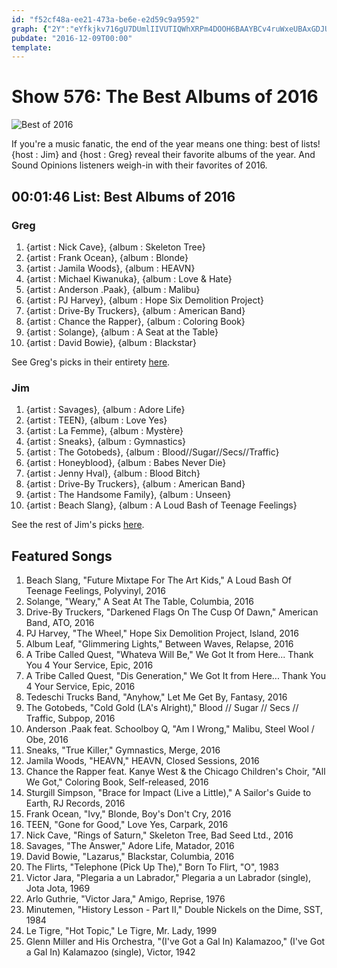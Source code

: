 ```yaml
---
id: "f52cf48a-ee21-473a-be6e-e2d59c9a9592"
graph: {"2Y":"eYfkjkv716gU7DUmlIIVUTIQWhXRPm4DOOH6BAAYBCv4ruWxeUBAxGDJU7HY31ZhiolnOnaBIfNwfdwU84KAdZ9FFQBJ7FjnS2m4RCvkGXGewd0cV259qxo9d4jYUiflsH5hEAXM4e0eBKd2VcyjsTXzpYZlbAIF0sa5Zcov0Y"}
pubdate: "2016-12-09T00:00"
template: 
---
```






# Show 576: The Best Albums of 2016

![Best of 2016](https://static.soundopinions.org/images/2016/bestof2016_web.png)

If you're a music fanatic, the end of the year means one thing: best of lists! {host : Jim} and {host : Greg} reveal their favorite albums of the year. And Sound Opinions listeners weigh-in with their favorites of 2016.



## 00:01:46 List: Best Albums of 2016


### Greg

1. {artist : Nick Cave}, {album : Skeleton Tree}
2. {artist : Frank Ocean}, {album : Blonde}
3. {artist : Jamila Woods}, {album : HEAVN}
4. {artist : Michael Kiwanuka}, {album : Love & Hate}
5. {artist : Anderson .Paak}, {album : Malibu}
6. {artist : PJ Harvey}, {album : Hope Six Demolition Project}
7. {artist : Drive-By Truckers}, {album : American Band}
8. {artist : Chance the Rapper}, {album : Coloring Book}
9. {artist : Solange}, {album : A Seat at the Table}
10. {artist : David Bowie}, {album : Blackstar}

See Greg's picks in their entirety [here](http://www.chicagotribune.com/entertainment/music/kot/sc-ent-1130-best-rock-2016-20161129-column.html).


### Jim

1. {artist : Savages}, {album : Adore Life}
2. {artist : TEEN}, {album : Love Yes}
3. {artist : La Femme}, {album : Mystère}
4. {artist : Sneaks}, {album : Gymnastics}
5. {artist : The Gotobeds}, {album : Blood//Sugar//Secs//Traffic}
6. {artist : Honeyblood}, {album : Babes Never Die}
7. {artist : Jenny Hval}, {album : Blood Bitch}
8. {artist : Drive-By Truckers}, {album : American Band}
9. {artist : The Handsome Family}, {album : Unseen}
10. {artist : Beach Slang}, {album : A Loud Bash of Teenage Feelings}

See the rest of Jim's picks [here](https://www.wbez.org/shows/jim-derogatis/the-best-albums-of-2016-savages-teen-la-femme-sneaks-gotobeds-and-the-next-35/3fc76136-f08e-48b7-834a-f500612ab4b3).



## Featured Songs

1. Beach Slang, "Future Mixtape For The Art Kids," A Loud Bash Of Teenage Feelings, Polyvinyl, 2016
2. Solange, "Weary," A Seat At The Table, Columbia, 2016
3. Drive-By Truckers, "Darkened Flags On The Cusp Of Dawn," American Band, ATO, 2016
4. PJ Harvey, "The Wheel," Hope Six Demolition Project, Island, 2016
5. Album Leaf, "Glimmering Lights," Between Waves, Relapse, 2016
6. A Tribe Called Quest, "Whateva Will Be," We Got It from Here... Thank You 4 Your Service, Epic, 2016
7. A Tribe Called Quest, "Dis Generation," We Got It from Here... Thank You 4 Your Service, Epic, 2016
8. Tedeschi Trucks Band, "Anyhow," Let Me Get By, Fantasy, 2016
9. The Gotobeds, "Cold Gold (LA's Alright)," Blood // Sugar // Secs // Traffic, Subpop, 2016
10. Anderson .Paak feat. Schoolboy Q, "Am I Wrong," Malibu, Steel Wool / Obe, 2016
11. Sneaks, "True Killer," Gymnastics, Merge, 2016
12. Jamila Woods, "HEAVN," HEAVN, Closed Sessions, 2016
13. Chance the Rapper feat. Kanye West & the Chicago Children's Choir, "All We Got," Coloring Book, Self-released, 2016
14. Sturgill Simpson, "Brace for Impact (Live a Little)," A Sailor's Guide to Earth, RJ Records, 2016
15. Frank Ocean, "Ivy," Blonde, Boy's Don't Cry, 2016
16. TEEN, "Gone for Good," Love Yes, Carpark, 2016
17. Nick Cave, "Rings of Saturn," Skeleton Tree, Bad Seed Ltd., 2016
18. Savages, "The Answer," Adore Life, Matador, 2016
19. David Bowie, "Lazarus," Blackstar, Columbia, 2016
20. The Flirts, "Telephone (Pick Up The)," Born To Flirt, "O", 1983
21. Victor Jara, "Plegaria a un Labrador," Plegaria a un Labrador (single), Jota Jota, 1969
22. Arlo Guthrie, "Victor Jara," Amigo, Reprise, 1976
23. Minutemen, "History Lesson - Part II," Double Nickels on the Dime, SST, 1984
24. Le Tigre, "Hot Topic," Le Tigre, Mr. Lady, 1999
25. Glenn Miller and His Orchestra, "(I've Got a Gal In) Kalamazoo," (I've Got a Gal In) Kalamazoo (single), Victor, 1942